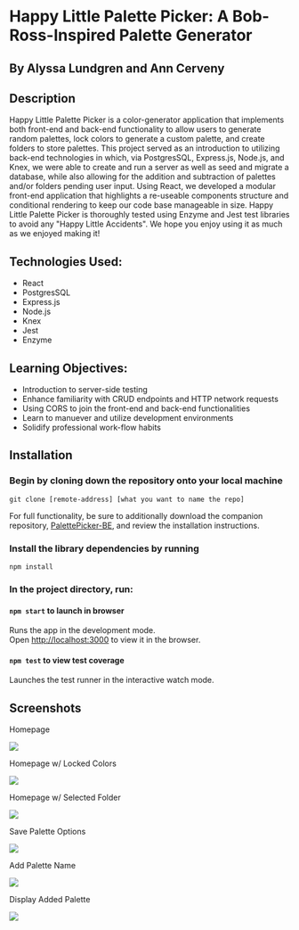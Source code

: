 # Happy Little Palette Picker: A Bob-Ross-Inspired Palette Generator

## By Alyssa Lundgren and Ann Cerveny

## Description

Happy Little Palette Picker is a color-generator application that implements both front-end and back-end functionality to allow users to generate random palettes, lock colors to generate a custom palette, and create folders to store palettes.  This project served as an introduction to utilizing back-end technologies in which, via PostgresSQL, Express.js, Node.js, and Knex, we were able to create and run a server as well as seed and migrate a database, while also allowing for the addition and subtraction of palettes and/or folders pending user input. Using React, we developed a modular front-end application that highlights a re-useable components structure and conditional rendering to keep our code base manageable in size. Happy Little Palette Picker is thoroughly tested using Enzyme and Jest test libraries to avoid any "Happy Little Accidents". We hope you enjoy using it as much as we enjoyed making it!

## Technologies Used:
* React
* PostgresSQL
* Express.js
* Node.js
* Knex
* Jest 
* Enzyme

## Learning Objectives:
* Introduction to server-side testing
* Enhance familiarity with CRUD endpoints and HTTP network requests
* Using CORS to join the front-end and back-end functionalities
* Learn to manuever and utilize development environments
* Solidify professional work-flow habits

## Installation

### Begin by cloning down the repository onto your local machine

`git clone [remote-address] [what you want to name the repo]`

For full functionality, be sure to additionally download the companion repository, [PalettePicker-BE](https://github.com/lundgrea/PalettePicker-BE), and review the installation instructions.

### Install the library dependencies by running

`npm install`

### In the project directory, run:

#### `npm start` to launch in browser

Runs the app in the development mode.<br />
Open [http://localhost:3000](http://localhost:3000) to view it in the browser.

#### `npm test` to view test coverage

Launches the test runner in the interactive watch mode.

## Screenshots

Homepage

![](https://github.com/lundgrea/PalettePicker-FE/blob/master/src/assets/HappyLittleHomepage.png)

Homepage w/ Locked Colors

![](https://github.com/lundgrea/PalettePicker-FE/blob/master/src/assets/HappyLittleLockOptions.png)

Homepage w/ Selected Folder

![](https://github.com/lundgrea/PalettePicker-FE/blob/master/src/assets/HappyLittlePalettesPerFolderPage.png)

Save Palette Options

![](https://github.com/lundgrea/PalettePicker-FE/blob/master/src/assets/HappyLittleSavePaletteForm.png)

Add Palette Name

![](https://github.com/lundgrea/PalettePicker-FE/blob/master/src/assets/HappyLittleAddPaletteDemo.png)

Display Added Palette

![](https://github.com/lundgrea/PalettePicker-FE/blob/master/src/assets/HappyLittleCompleteScreen.png)


